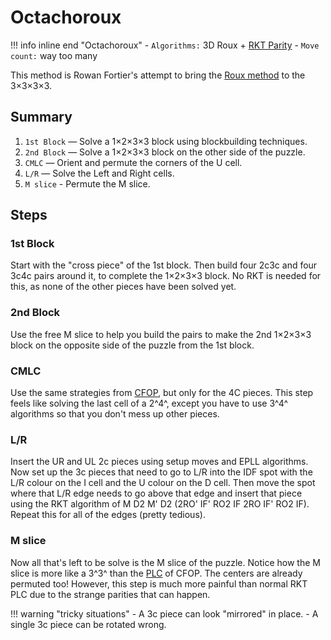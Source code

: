 # Octachoroux

!!! info inline end "Octachoroux"
    - `Algorithms:` 3D Roux + [RKT Parity](/techniques/rkt.md#parity)
    - `Move count:` way too many

This method is Rowan Fortier's attempt to bring the [Roux method](https://www.speedsolving.com/wiki/index.php/Roux_method) to the 3×3×3×3.

## Summary

1. `1st Block` — Solve a 1×2×3×3 block using blockbuilding techniques.
2. `2nd Block` — Solve a 1×2×3×3 block on the other side of the puzzle.
3. `CMLC` — Orient and permute the corners of the U cell.
4. `L/R` — Solve the Left and Right cells.
5. `M slice` - Permute the M slice.

## Steps

### 1st Block

Start with the "cross piece" of the 1st block. Then build four 2c3c and four 3c4c pairs around it, to complete the 1×2×3×3 block. No RKT is needed for this, as none of the other pieces have been solved yet.

### 2nd Block
Use the free M slice to help you build the pairs to make the 2nd 1×2×3×3 block on the opposite side of the puzzle from the 1st block.

### CMLC
Use the same strategies from [CFOP](/methods/3x3x3x3/cfop.md#4c-olc), but only for the 4C pieces. This step feels like solving the last cell of a 2^4^, except you have to use 3^4^ algorithms so that you don't mess up other pieces.

### L/R
Insert the UR and UL 2c pieces using setup moves and EPLL algorithms. Now set up the 3c pieces that need to go to L/R into the IDF spot with the L/R colour on the I cell and the U colour on the D cell. Then move the spot where that L/R edge needs to go above that edge and insert that piece using the RKT algorithm of M D2 M' D2 (2RO' IF' RO2 IF 2RO IF' RO2 IF). Repeat this for all of the edges (pretty tedious).

### M slice
Now all that's left to be solve is the M slice of the puzzle. Notice how the M slice is more like a 3^3^ than the [PLC](/methods/3x3x3x3/cfop.md#plc) of CFOP. The centers are already permuted too! However, this step is much more painful than normal RKT PLC due to the strange parities that can happen.

!!! warning "tricky situations"
    - A 3c piece can look "mirrored" in place.
    - A single 3c piece can be rotated wrong.

